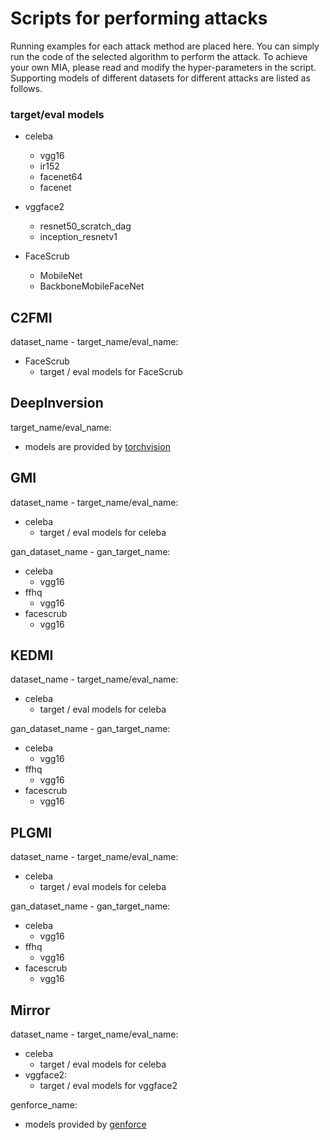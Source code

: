 # Scripts for performing attacks
Running examples for each attack method are placed here. 
You can simply run the code of the selected algorithm to perform the attack. To achieve your own MIA, please read and modify the hyper-parameters in the script.
Supporting models of different datasets for different attacks are listed as follows.

### target/eval models
+ celeba
    + vgg16
    + ir152
    + facenet64
    + facenet
+ vggface2
    + resnet50_scratch_dag
    + inception_resnetv1

+ FaceScrub
    + MobileNet
    + BackboneMobileFaceNet

## C2FMI

dataset_name - target_name/eval_name:

+ FaceScrub
    + target / eval models for FaceScrub

## DeepInversion

target_name/eval_name:
+ models are provided by [torchvision](https://pytorch.org/vision/0.15/models.html) 

## GMI

dataset_name - target_name/eval_name:

+ celeba
    + target / eval models for celeba

gan_dataset_name - gan_target_name:

+ celeba
    + vgg16
+ ffhq
    + vgg16
+ facescrub
    + vgg16

## KEDMI

dataset_name - target_name/eval_name:

+ celeba
    + target / eval models for celeba

gan_dataset_name - gan_target_name:

+ celeba
    + vgg16
+ ffhq
    + vgg16
+ facescrub
    + vgg16

## PLGMI

dataset_name - target_name/eval_name:

+ celeba
    + target / eval models for celeba

gan_dataset_name - gan_target_name:

+ celeba
    + vgg16
+ ffhq
    + vgg16
+ facescrub
    + vgg16

## Mirror

dataset_name - target_name/eval_name:

+ celeba
    + target / eval models for celeba
+ vggface2:
    + target / eval models for vggface2

genforce_name:

+ models provided by [genforce](https://github.com/genforce/genforce)
